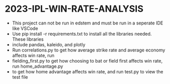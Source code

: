 # 2023-IPL-WIN-RATE-ANALYSIS
* This project can not be run in edstem and must be run in a seperate IDE like VSCode
* Use pip install -r requirements.txt to install all the libraries needed. These libraries
* include pandas, kaleido, and plotly
* Run correlations.py to get how average strike rate and average economy affects win rate, run
* fielding_first.py to get how choosing to bat or field first affects win rate, run home_advantage.py
* to get how home advantage affects win rate, and run test.py to view the test file
